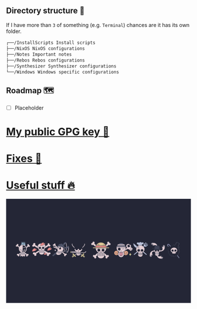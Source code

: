 ## Directory structure 📁

If I have more than `3` of something (e.g. `Terminal`) chances are it has its own folder.

```
┌──/InstallScripts Install scripts
├──/NixOS NixOS configurations
├──/Notes Important notes
├──/Rebos Rebos configurations
├──/Synthesizer Synthesizer configurations
└──/Windows Windows specific configurations
```

## Roadmap 🗺️

- [ ] Placeholder

# [My public GPG key 🔐](/gpg/public-key.asc)

# [Fixes 🔨](/Notes/ErrorFixes.md)

# [Useful stuff 🔥](/Notes/UsefulStuff.md)

<img src="/assets/wallpapers/strawHats.webp" width="800"/>
